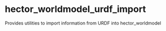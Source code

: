# hector_worldmodel_urdf_import
Provides utilities to import information from URDF into hector_worldmodel
